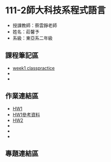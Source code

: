 # 111-2師大科技系程式語言
- 授課教師：蔡雲錚老師
- 姓名：莊馨予
- 系級：東亞系二年級

##  課程筆記區
- [week1 classpractice]
- 
- [week1 classpractice]:https://github.com/higrandma/112-1/tree/main/0302%20class2practice

## 作業連結區
- [ HW1 ]
- [ HW1參考資料 ]
- [ HW2 ]
- [ HW1 ]:https://github.com/higrandma/112-1/blob/main/作業1.ipynb 
- [ HW1參考資料 ]:https://github.com/higrandma/112-1/blob/main/111年3月外籍結婚狀況.csv
- [ HW2 ]:http://localhost:8888/notebooks/Desktop/大二下/程式設計/112-1/作業2.ipynb


## 專題連結區
